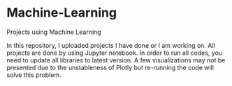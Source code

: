 # Machine-Learning
Projects using Machine Learning

In this repository, I uploaded projects I have done or I am working on.
All projects are done by using Jupyter notebook. In order to run all codes, you need to update all libraries to latest version. A few visualizations may not be presented due to the unstableness of Plotly but re-running the code will solve this problem.
